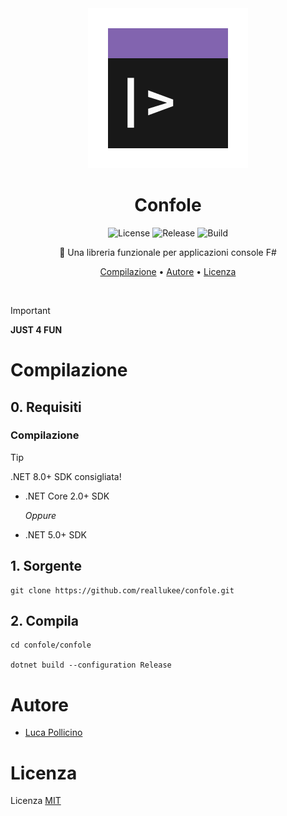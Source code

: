 <div align="center">

<img src="./assets/confole.png" width="256px" height="256px" />

# Confole

![License](https://img.shields.io/github/license/reallukee/confole)
![Release](https://img.shields.io/github/v/release/reallukee/confole?include_prereleases)
![Build](https://img.shields.io/github/actions/workflow/status/reallukee/confole/build.yml)

🎨 Una libreria funzionale per applicazioni console F#

[Compilazione](#compilazione)
•
[Autore](#autore)
•
[Licenza](#licenza)

</div>



<br />

> [!IMPORTANT]
> **JUST 4 FUN**



# Compilazione

## 0. Requisiti

### Compilazione

> [!TIP]
> .NET 8.0+ SDK consigliata!

* .NET Core 2.0+ SDK

  *Oppure*

* .NET 5.0+ SDK

## 1. Sorgente

```
git clone https://github.com/reallukee/confole.git
```

## 2. Compila

```
cd confole/confole

dotnet build --configuration Release
```



# Autore

- [Luca Pollicino](https://github.com/reallukee)



# Licenza

Licenza [MIT](./LICENSE)
